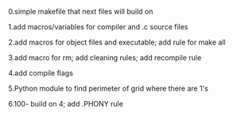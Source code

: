 0.simple makefile that next files will build on

1.add macros/variables for compiler and .c source files

2.add macros for object files and executable; add rule for make all

3.add macro for rm; add cleaning rules; add recompile rule

4.add compile flags

5.Python module to find perimeter of grid where there are 1's

6.100- build on 4; add .PHONY rule

